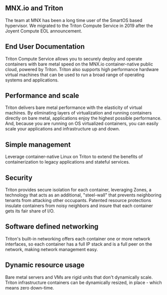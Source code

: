 ## MNX.io and Triton
The team at MNX has been a long time user of the SmartOS based hypervisor.  We migrated to the Triton Compute Service in 2019 after the Joyent Compute EOL announcement.

## End User Documentation
Triton Compute Service allows you to securely deploy and operate containers with bare metal speed on the MNX.io container-native public cloud, powered by Triton. Triton also supports high performance hardware virtual machines that can be used to run a broad range of operating systems and applications.

## Performance and scale
Triton delivers bare metal performance with the elasticity of virtual machines. By eliminating layers of virtualization and running containers directly on bare metal, applications enjoy the highest possible performance. And, because you are running on OS virtualized containers, you can easily scale your applications and infrastructure up and down.

## Simple management
Leverage container-native Linux on Triton to extend the benefits of containerization to legacy applications and stateful services.

## Security
Triton provides secure isolation for each container, leveraging Zones, a technology that acts as an additional, "steel-wall" that prevents neighboring tenants from attacking other occupants. Patented resource protections insulate containers from noisy neighbors and insure that each container gets its fair share of I/O.

## Software defined networking
Triton's built-in networking offers each container one or more network interfaces, so each container has a full IP stack and is a full peer on the network, making network management easy.

## Dynamic resource usage
Bare metal servers and VMs are rigid units that don't dynamically scale. Triton infrastructure containers can be dynamically resized, in place - which means zero down-time.
